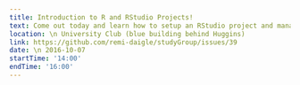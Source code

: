 ```yaml
---
title: Introduction to R and RStudio Projects!
text: Come out today and learn how to setup an RStudio project and manage all the parts (files, figures, scripts, etc.) easily and efficiently!
location: \n University Club (blue building behind Huggins)
link: https://github.com/remi-daigle/studyGroup/issues/39
date: \n 2016-10-07
startTime: '14:00'
endTime: '16:00'
---
```

